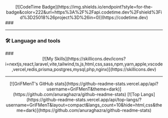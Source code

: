 <div align="center">
[![CodeTime Badge](https://img.shields.io/endpoint?style=for-the-badge&color=222&url=https%3A%2F%2Fapi.codetime.dev%2Fshield%3Fid%3D25018%26project%3D%26in=0)](https://codetime.dev)
</div>
###
<hr>
<div align="center">
<h3 align="left">🛠 Language and tools</h3>
</div>
###
<div align="center">
[![My Skills](https://skillicons.dev/icons?i=nextjs,react,laravel,vite,tailwind,ts,js,html,css,sass,npm,yarn,apple,vscode,vercel,redis,prisma,postgres,mysql,php,nginx)](https://skillicons.dev)
</div>
<hr>
<div align="center">
[![GriFMenT's GitHub stats](https://github-readme-stats.vercel.app/api?username=GriFMenT&theme=dark)](https://github.com/anuraghazra/github-readme-stats)
[![Top Langs](https://github-readme-stats.vercel.app/api/top-langs/?username=GriFMenT&layout=compact&langs_count=10&hide=html,css&theme=dark)](https://github.com/anuraghazra/github-readme-stats)
</div>
